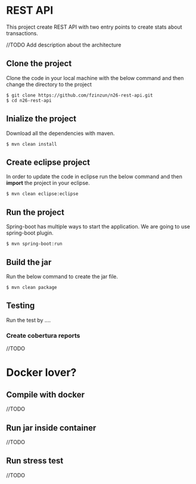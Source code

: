 # REST API
This project create REST API with two entry points to create stats about transactions.

//TODO
Add description about the architecture

## Clone the project
Clone the code in your local machine with the below command and then change the directory to the project
```
$ git clone https://github.com/fzinzun/n26-rest-api.git
$ cd n26-rest-api
```

## Inialize the project
Download all the dependencies with maven.
```
$ mvn clean install
```

## Create eclipse project
In order to update the code in eclipse run the below command and then **import** the project in your eclipse.
```
$ mvn clean eclipse:eclipse
```

## Run the project
Spring-boot has multiple ways to start the application. We are going to use spring-boot plugin.
```
$ mvn spring-boot:run
```

## Build the jar
Run the below command to create the jar file.
```
$ mvn clean package
```

## Testing
Run the test by ....
### Create cobertura reports
//TODO

# Docker lover?
## Compile with docker
//TODO
## Run jar inside container
//TODO
## Run stress test
//TODO
